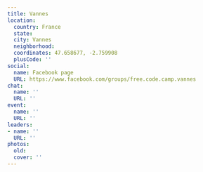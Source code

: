 ```yaml
---
title: Vannes
location:
  country: France
  state: 
  city: Vannes
  neighborhood: 
  coordinates: 47.658677, -2.759908
  plusCode: ''
social:
  name: Facebook page
  URL: https://www.facebook.com/groups/free.code.camp.vannes
chat:
  name: ''
  URL: ''
event:
  name: ''
  URL: ''
leaders:
- name: ''
  URL: ''
photos:
  old: 
  cover: ''
---
```


